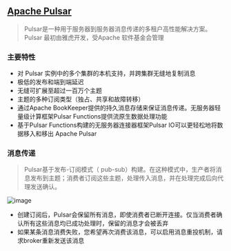 ## [Apache Pulsar](https://pulsar.apache.org/docs/3.0.x/concepts-overview/)
> Pulsar是一种用于服务器到服务器消息传递的多租户高性能解决方案。Pulsar 最初由雅虎开发，受Apache 软件基金会管理

### 主要特性
* 对 Pulsar 实例中的多个集群的本机支持，并跨集群无缝地复制消息
* 极低的发布和端到端延迟
* 无缝可扩展至超过一百万个主题
* 主题的多种订阅类型（独占、共享和故障转移）
* 通过Apache BookKeeper提供的持久消息存储来保证消息传递。无服务器轻量级计算框架Pulsar Functions提供流原生数据处理功能
* 基于Pulsar Functions构建的无服务器连接器框架Pulsar IO可以更轻松地将数据移入和移出 Apache Pulsar

### 消息传递
> Pulsar基于发布-订阅模式（ pub-sub）构建。在这种模式中，生产者将消息发布到主题；消费者订阅这些主题，处理传入消息，并在处理完成后向代理发送确认。

![image](https://github.com/jsjchai/study-notes/assets/13389058/0c955f5a-a640-4f91-93c9-fa8ea07cdf8f)

* 创建订阅后，Pulsar会保留所有消息，即使消费者已断开连接。仅当消费者确认所有这些消息均已成功处理时，保留的消息才会被丢弃
* 如果某条消息消费失败，您希望再次消费该消息，可以启用消息重投机制，请求broker重新发送该消息


